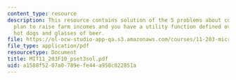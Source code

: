 ```yaml
---
content_type: resource
description: This resource contains solution of the 5 problems about consider a different
  plan to raise farm incomes and you have a utility function defined over two goods,
  hot dogs and glasses of beer.
file: https://ol-ocw-studio-app-qa.s3.amazonaws.com/courses/11-203-microeconomics-fall-2010/a1588f5207a0789efe44a958c022851a_MIT11_203F10_pset3sol.pdf
file_type: application/pdf
resourcetype: Document
title: MIT11_203F10_pset3sol.pdf
uid: a1588f52-07a0-789e-fe44-a958c022851a
---
```

